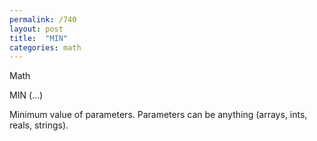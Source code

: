 ```yaml
---
permalink: /740
layout: post
title:  "MIN"
categories: math
---
```

Math

MIN (...)

Minimum value of parameters. Parameters can be anything (arrays, ints, reals, strings).

